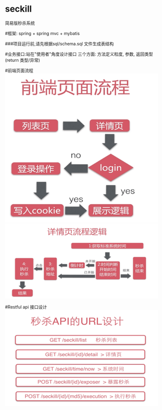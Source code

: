 # seckill
简易版秒杀系统

#框架:
 spring + spring mvc + mybatis
 

###项目运行前,请先根据sql/schema.sql 文件生成表结构
 
#业务接口:站在"使用者"角度设计接口
    三个方面:
     方法定义粒度,
     参数,
     返回类型(return 类型/异常)
  
#前端页面流程
![image](https://raw.githubusercontent.com/fimi2008/seckill/master/images-folder/lc.png)
![image](https://raw.githubusercontent.com/fimi2008/seckill/master/images-folder/lc2.png)

#Restful api 接口设计
![image](https://raw.githubusercontent.com/fimi2008/seckill/master/images-folder/restful.png)